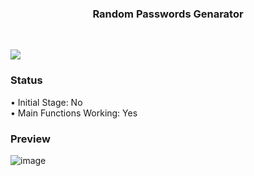 <h3 align="center">Random Passwords Genarator</h3>

<br />
<p align="left">
  <a href="#">
    <img src="https://skillicons.dev/icons?i=python,vscode" />
  </a>
</p>

<h3 align="left">Status</h3>
• Initial Stage: No <br />
• Main Functions Working: Yes <br />

<h3 align="left">Preview</h3>

![image](https://user-images.githubusercontent.com/104470671/194772015-82197f01-6792-4aeb-bc69-9e9f92d42fbc.png)
